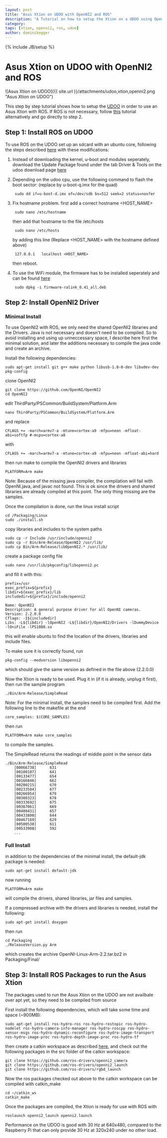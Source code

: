 ```yaml
---
layout: post
title: "Asus Xtion on UDOO with OpenNI2 and ROS"
description: "A Tutorial on how to setup the Xtion on a UDOO using OpenNI2 and ROS"
category: 
tags: [xtion, openni2, ros, udoo]
author: dominikegger
---
```

{% include JB/setup %}

# Asus Xtion on UDOO with OpenNI2 and ROS

![Asus Xtion on UDOO]({{ site.url }}/attachments/udoo,xtion,openni2.png "Asus Xtion on UDOO")

This step by step tutorial shows how to setup the [UDOO](http://www.udoo.org/) in order to use an Asus Xtion with ROS. If ROS is not necessary, follow [this](http://feilipu.me/2013/11/09/udoo-ubuntu-12-04-guide/) tutorial alternatively and go directly to step 2.

## Step 1: Install ROS on UDOO

To use ROS on the UDOO set up an sdcard with an ubuntu core, following the steps described [here](http://wiki.ros.org/hydro/Installation/UDOO) with these modifications:

1. Instead of downloading the kernel, u-boot and modules seperately, download the Update Package found under the tab Driver & Tools on the udoo download page [here](http://www.udoo.org/downloads/)

2. Depending on the udoo cpu, use the following command to flash the boot sector: (replace by u-boot-q.imx for the quad)
	
		sudo dd if=u-boot-d.imx of=/dev/sdb bs=512 seek=2 status=noxfer

3. Fix hostname problem. first add a correct hostname <HOST_NAME>

		sudo nano /etc/hostname

	then add that hostname to the file /etc/hosts

		sudo nano /etc/hosts

	by adding this line (Replace <HOST_NAME> with the hostname defined above)

		127.0.0.1 	localhost <HOST_NAME>

	then reboot.

3. To use the WiFi module, the firmware has to be installed seperately and can be found [here](https://packages.debian.org/sid/firmware-ralink)

		sudo dpkg -i firmware-ralink_0.41_all.deb

## Step 2: Install OpenNI2 Driver

### Minimal Install

To use OpenNI2 with ROS, we only need the shared OpenNI2 libraries and the Drivers. Java is not necessary and doesn't need to be compiled. So to avoid installing and using up unneccessary space, I describe here first the minimal solution, and later the additions necessary to compile the java code and create an archive.

Install the following dependencies:

	sudo apt-get install git g++ make python libusb-1.0-0-dev libudev-dev pkg-config

clone OpenNI2

	git clone https://github.com/OpenNI/OpenNI2
	cd OpenNI2

edit ThirdParty/PSCommon/BuildSystem/Platform.Arm

	nano ThirdParty/PSCommon/BuildSystem/Platform.Arm

and replace

	CFLAGS += -march=armv7-a -mtune=cortex-a9 -mfpu=neon -mfloat-abi=softfp #-mcpu=cortex-a8

with

	CFLAGS += -march=armv7-a -mtune=cortex-a9 -mfpu=neon -mfloat-abi=hard

then run make to compile the OpenNI2 drivers and libraries

	PLATFORM=Arm make

Note: Because of the missing java compiler, the compilation will fail with OpenNI.java, and javac not found. This is ok since the drivers and shared libraries are already compiled at this point. The only thing missing are the samples.

Once the compilation is done, run the linux install script

	cd /Packaging/Linux
	sudo ./install.sh

copy libraries and includes to the system paths
	
	sudo cp -r Include /usr/include/openni2
	sudo cp -r Bin/Arm-Release/OpenNI2 /usr/lib/
	sudo cp Bin/Arm-Release/libOpenNI2.* /usr/lib/

create a package config file 

	sudo nano /usr/lib/pkgconfig/libopenni2.pc

and fill it with this:

	prefix=/usr
	exec_prefix=${prefix}
	libdir=${exec_prefix}/lib
	includedir=${prefix}/include/openni2

	Name: OpenNI2
	Description: A general purpose driver for all OpenNI cameras.
	Version: 2.2.0.0
	Cflags: -I${includedir}
	Libs: -L${libdir} -lOpenNI2 -L${libdir}/OpenNI2/Drivers -lDummyDevice -lOniFile -lPS1080.so

this will enable ubuntu to find the location of the drivers, libraries and include files.

To make sure it is correctly found, run

	pkg-config --modversion libopenni2

which should give the same version as defined in the file above (2.2.0.0)

Now the Xtion is ready to be used. Plug it in (if it is already, unplug it first), then run the sample program

	./Bin/Arm-Release/SimpleRead

Note: For the minimal install, the samples need to be compiled first. Add the following line to the makefile at the end

	core_samples: $(CORE_SAMPLES)

then run

	PLATFORM=Arm make core_samples

to compile the samples.

The SimpleRead returns the readings of middle point in the sensor data

~~~
./Bin/Arm-Release/SimpleRead
	[00066738]      631
	[00100107]      641
	[00133477]      654
	[00166846]      662
	[00200215]      670
	[00233584]      677
	[00266954]      679
	[00300323]      678
	[00333692]      675
	[00367061]      669
	[00400431]      657
	[00433800]      644
	[00467169]      629
	[00500538]      611
	[00533908]      592
	...
~~~

### Full Install

in addition to the dependencies of the minimal install, the default-jdk package is needed:

	sudo apt-get install default-jdk

now running

	PLATFORM=Arm make

will compile the drivers, shared libraries, jar files and samples.

If a compressed archive with the drivers and libraries is needed, install the following:

	sudo apt-get install doxygen

then run

	cd Packaging
	./ReleaseVersion.py Arm

which creates the archive OpenNI-Linux-Arm-2.2.tar.bz2 in Packaging/Final/

## Step 3: Install ROS Packages to run the Asus Xtion

The packages used to run the Asus Xtion on the UDOO are not availbale over apt yet, so they need to be compiled from source

First install the following dependencies, which will take some time and space (~900MB):

	sudo apt-get install ros-hydro-ros ros-hydro-rostopic ros-hydro-nodelet ros-hydro-camera-info-manager ros-hydro-roscpp ros-hydro-sensor-msgs ros-hydro-dynamic-reconfigure ros-hydro-image-transport ros-hydro-image-proc ros-hydro-depth-image-proc ros-hydro-tf 

then create a catkin workspace as described [here](http://wiki.ros.org/catkin/Tutorials/create_a_workspace), and check out the following packages in the src folder of the catkin workspace:

	git clone https://github.com/ros-drivers/openni2_camera
	git clone https://github.com/ros-drivers/openni2_launch
	git clone https://github.com/ros-drivers/rgbd_launch

Now the ros packages checked out above to the catkin workspace can be compiled with catkin_make

	cd ~/catkin_ws
	catkin_make

Once the packages are compiled, the Xtion is ready for use with ROS with

	roslaunch openni2_launch openni2.launch

Performance on the UDOO is good with 30 Hz at 640x480, compared to the Raspberry Pi that can only provide 30 Hz at 320x240 under no other load.

